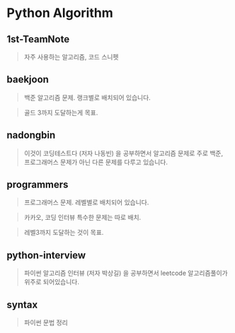 # Python Algorithm

## 1st-TeamNote
> 자주 사용하는 알고리즘, 코드 스니펫

## baekjoon
> 백준 알고리즘 문제. 랭크별로 배치되어 있습니다.

> 골드 3까지 도달하는게 목표.

## nadongbin
> 이것이 코딩테스트다 (저자 나동빈) 을 공부하면서 알고리즘 문제로 주로 백준, 프로그래머스 문제가 아닌 다른 문제를 다루고 있습니다.

## programmers
> 프로그래머스 문제. 레벨별로 배치되어 있습니다.

> 카카오, 코딩 인터뷰 특수한 문제는 따로 배치.

> 레벨3까지 도달하는 것이 목표.

## python-interview
> 파이썬 알고리즘 인터뷰 (저자 박상길) 을 공부하면서 leetcode 알고리즘풀이가 위주로 되어있습니다.

## syntax
> 파이썬 문법 정리
